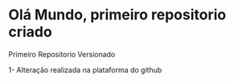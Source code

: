 # Olá Mundo, primeiro repositorio criado

 Primeiro Repositorio Versionado

 1- Alteração realizada na plataforma do github 
